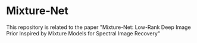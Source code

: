 # Mixture-Net
This repository is related to the paper "Mixture-Net: Low-Rank Deep Image Prior Inspired by Mixture Models for Spectral Image Recovery"
